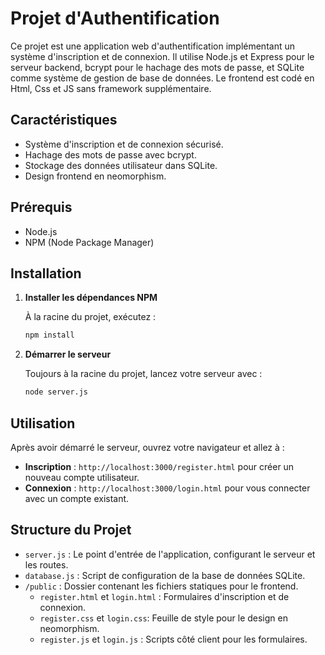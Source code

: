 # Projet d'Authentification 

Ce projet est une application web d'authentification implémentant un système d'inscription et de connexion. Il utilise Node.js et Express pour le serveur backend, bcrypt pour le hachage des mots de passe, et SQLite comme système de gestion de base de données. Le frontend est codé en Html, Css et JS sans framework supplémentaire.

## Caractéristiques

- Système d'inscription et de connexion sécurisé.
- Hachage des mots de passe avec bcrypt.
- Stockage des données utilisateur dans SQLite.
- Design frontend en neomorphism.

## Prérequis

- Node.js
- NPM (Node Package Manager)

## Installation


1. **Installer les dépendances NPM**

   À la racine du projet, exécutez :

   ```bash
   npm install
   ```

2. **Démarrer le serveur**

   Toujours à la racine du projet, lancez votre serveur avec :

   ```bash
   node server.js
   ```

## Utilisation

Après avoir démarré le serveur, ouvrez votre navigateur et allez à :

- **Inscription** : `http://localhost:3000/register.html` pour créer un nouveau compte utilisateur.
- **Connexion** : `http://localhost:3000/login.html` pour vous connecter avec un compte existant.

## Structure du Projet

- `server.js` : Le point d'entrée de l'application, configurant le serveur et les routes.
- `database.js` : Script de configuration de la base de données SQLite.
- `/public` : Dossier contenant les fichiers statiques pour le frontend.
  - `register.html` et `login.html` : Formulaires d'inscription et de connexion.
  - `register.css` et `login.css`: Feuille de style pour le design en neomorphism.
  - `register.js` et `login.js` : Scripts côté client pour les formulaires.

